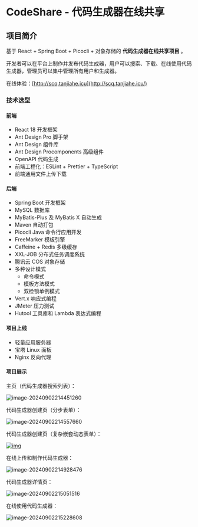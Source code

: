 # CodeShare - 代码生成器在线共享

## 项目简介



基于 React + Spring Boot + Picocli + 对象存储的 **代码生成器在线共享项目** 。

开发者可以在平台上制作并发布代码生成器，用户可以搜索、下载、在线使用代码生成器，管理员可以集中管理所有用户和生成器。

在线体验：[http://scq.tanjiahe.icu](http://scq.tanjiahe.icu/)

### 技术选型



#### 前端



- React 18 开发框架
- Ant Design Pro 脚手架
- Ant Design 组件库
- Ant Design Procomponents 高级组件
- OpenAPI 代码生成
- 前端工程化：ESLint + Prettier + TypeScript
- 前端通用文件上传下载

#### 后端



- Spring Boot 开发框架
- MySQL 数据库
- MyBatis-Plus 及 MyBatis X 自动生成
- Maven 自动打包
- Picocli Java 命令行应用开发
- FreeMarker 模板引擎
- Caffeine + Redis 多级缓存
- XXL-JOB 分布式任务调度系统
- 腾讯云 COS 对象存储
- 多种设计模式
  - 命令模式
  - 模板方法模式
  - 双检锁单例模式
- Vert.x 响应式编程
- JMeter 压力测试
- Hutool 工具库和 Lambda 表达式编程

#### 项目上线



- 轻量应用服务器
- 宝塔 Linux 面板
- Nginx 反向代理



#### 项目展示



主页（代码生成器搜索列表）：

![image-20240902214451260](https://tcode-1318171279.cos.ap-guangzhou.myqcloud.com/github2_picture%2Fimage-20240902214451260.png)

代码生成器创建页（分步表单）：

![image-20240902214557660](https://tcode-1318171279.cos.ap-guangzhou.myqcloud.com/github2_picture%2Fimage-20240902214557660.png)

代码生成器创建页（复杂嵌套动态表单）：

[![img](https://camo.githubusercontent.com/4017aedc6ce25624ebc40b75bcc50a7d9ce0b4068f64182fa8c1ef3a6c2ec680/68747470733a2f2f7069632e797570692e6963752f312f696d616765253230283134292e706e67)](https://camo.githubusercontent.com/4017aedc6ce25624ebc40b75bcc50a7d9ce0b4068f64182fa8c1ef3a6c2ec680/68747470733a2f2f7069632e797570692e6963752f312f696d616765253230283134292e706e67)

在线上传和制作代码生成器：

![image-20240902214928476](https://tcode-1318171279.cos.ap-guangzhou.myqcloud.com/github2_picture%2Fimage-20240902214928476.png)

代码生成器详情页：

![image-20240902215051516](https://tcode-1318171279.cos.ap-guangzhou.myqcloud.com/github2_picture%2Fimage-20240902215051516.png)

在线使用代码生成器：

![image-20240902215228608](https://tcode-1318171279.cos.ap-guangzhou.myqcloud.com/github2_picture%2Fimage-20240902215228608.png)

